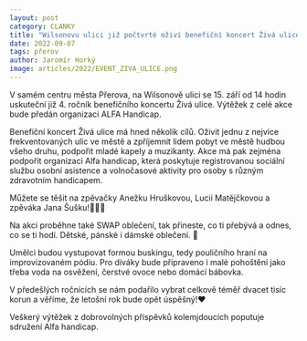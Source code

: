 ```yaml
---
layout: post
category: CLANKY
title: "Wilsonovu ulici již počtvrté oživí benefiční koncert Živá ulice!"
date: 2022-09-07
tags: přerov
author: Jaromír Horký
image: articles/2022/EVENT_ZIVA_ULICE.png
---
```

V samém centru města Přerova, na Wilsonově ulici se 15. září od 14 hodin uskuteční již 4. ročník benefičního koncertu Živá ulice. Výtěžek z celé akce bude předán organizaci ALFA Handicap.

Benefiční koncert Živá ulice má hned několik cílů. Oživit jednu z nejvíce frekventovaných ulic ve městě a zpříjemnit lidem pobyt ve městě hudbou všeho druhu, podpořit mladé kapely a muzikanty. Akce má pak zejména podpořit organizaci Alfa handicap, která poskytuje registrovanou sociální službu osobní asistence a volnočasové aktivity pro osoby s různým zdravotním handicapem.

Můžete se těšit na zpěvačky Anežku Hruškovou, Lucii Matějčkovou a zpěváka Jana Šušku!🎷🥁🎹

Na akci proběhne také SWAP oblečení, tak přineste, co ti přebývá a odnes, co se ti hodí. Dětské, pánské i dámské oblečení. 👗

Umělci budou vystupovat formou buskingu, tedy pouličního hraní na improvizovaném pódiu. Pro diváky bude připraveno i malé pohoštění jako třeba voda na osvěžení, čerstvé ovoce nebo domácí bábovka.

V předešlých ročnících se nám podařilo vybrat celkově téměř dvacet tisíc korun a věříme, že letošní rok bude opět úspěšný!❤️

Veškerý výtěžek z dobrovolných příspěvků kolemjdoucích poputuje sdružení Alfa handicap.
